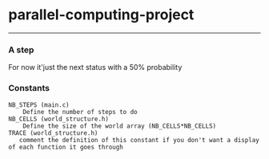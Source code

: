 # parallel-computing-project
---
###  A step
For now it'just the next status with a 50% probability 

###  Constants
    NB_STEPS (main.c)
        Define the number of steps to do
    NB_CELLS (world_structure.h)
        Define the size of the world array (NB_CELLS*NB_CELLS)
    TRACE (world_structure.h)
       comment the definition of this constant if you don't want a display of each function it goes through
